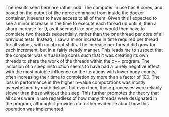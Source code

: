 The results seen here are rather odd. The computer in use has 8 cores, and based on the output of the nproc command from inside the docker container, it seems to have access to all of them. Given this I expected to see a minor increase in the time to execute each thread up until 8, then a sharp increase for 9, as it seemed like one core would then have to complete two threads sequentially, rather than the one thread per core of all previous tests.
Instead, I saw a minor increase in time required per thread for all values, with no abrupt shifts. The increase per thread did grow for each increment, but in a fairly steady manner. This leads me to suspect that the computer was virtualizing cores such that it was creating its own threads to share the work of the threads within the c++ program.
The inclusion of a sleep instruction seems to have had a purely negative effect, with the most notable influence on the iterations with lower body counts, often increasing their time to completion by more than a factor of 100. The loss in performance in the higher n-value computations was mostly overwhelmed by math delays, but even then, these processes were reliably slower than those without the sleep. This further promotes the theory that all cores were in use regardless of how many threads were designated in the program, although it provides no further evidence about how this operation was implemented.
